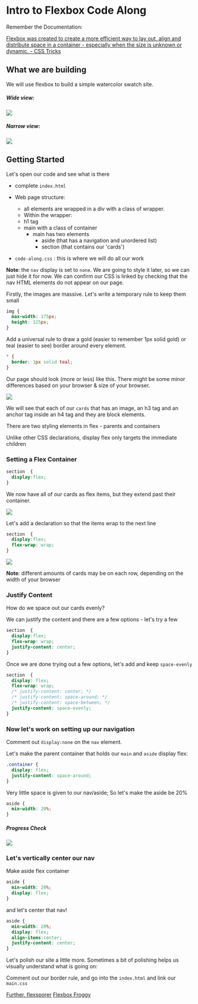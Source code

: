 # Intro to Flexbox Code Along

Remember the Documentation:

[Flexbox was created to create a more efficient way to lay out, align and distribute space in a container - especially when the size is unknown or dynamic. - CSS Tricks](https://css-tricks.com/snippets/css/a-guide-to-flexbox/)

## What we are building

We will use flexbox to build a simple watercolor swatch site.

##### Wide view:

![](./assets/images/finshed-watercolor-wide.png)

##### Narrow view:

![](./assets/images/finished-watercolor-narrow.png)


## Getting Started

Let's open our code and see what is there
 - complete `index.html`
  - Web page structure:

    - all elements are wrapped in a div with a class of wrapper.
    -  Within the wrapper:
    - h1 tag
    - main with a class of container
      - main has two elements
        - aside (that has a navigation and unordered list)
        - section (that contains our 'cards')

 - `code-along.css` : this is where we will do all our work

**Note**: the `nav` display is set to `none`. We are going to style it later, so we can just hide it for now. We can confirm our CSS is linked by checking that the nav HTML elements do not appear on our page.

Firstly, the images are massive. Let's write a temporary rule to keep them small

```css
img {
  max-width: 175px;
  height: 125px;
}
```

Add a universal rule to draw a gold (easier to remember 1px solid gold) or teal (easier to see) border around every element.

```css
* {
  border: 1px solid teal;
}
```

Our page should look (more or less) like this. There might be some minor differences based on your browser & size of your browser.

![](./assets/images/code-along-start.png)

We will see that each of our `cards` that has an image, an h3 tag and an anchor tag inside an h4 tag and they are block elements.

There are two styling elements in flex - parents and containers

Unlike other CSS declarations, display flex only targets the immediate children

### Setting a Flex Container

```css
section  {
  display:flex;
}
```

We now have all of our cards as flex items, but they extend past their container.

![](./assets/images/code-along-display-flex.png)

Let's add a declaration so that the items wrap to the next line

```css
section  {
  display:flex;
  flex-wrap: wrap;
}

```

![](./assets/images/code-along-flex-wrap.png)

**Note**: different amounts of cards may be on each row, depending on the width of your browser

### Justify Content

How do we space out our cards evenly?

We can justify the content and there are a few options - let's try a few


```css
section  {
  display:flex;
  flex-wrap: wrap;
  justify-content: center;
}

```

Once we are done trying out a few options, let's add and keep `space-evenly`
```css
section  {
  display: flex;
  flex-wrap: wrap;
  /* justify-content: center; */
  /* justify-content: space-around; */
  /* justify-content: space-between; */
  justify-content: space-evenly;
}

```

### Now let's work on setting up our navigation

Comment out `display:none` on the `nav` element.

Let's make the parent container that holds our `main` and `aside` display flex:

```CSS
.container {
  display: flex;
  justify-content: space-around;
}
```

Very little space is given to our nav/aside; So let's make the aside be 20%

```CSS
aside {
  min-width: 20%;
}
```


##### Progress Check

![](./assets/images/code-along-flex-progress.png)

### Let's vertically center our nav

Make aside flex container
```CSS
aside {
  min-width: 20%;
  display: flex;
}
```

and let's center that nav!

``` CSS
aside {
  min-width: 20%;
  display: flex;
  align-items:center;
  justify-content: center;
}
```

Let's polish our site a little more. Sometimes a bit of polishing helps us visually understand what is going on:

Comment out our border rule, and go into the `index.html` and link our `main.css`

[Further, flexsporer](https://bennettfeely.com/flexplorer/)
[Flexbox Froggy](https://flexboxfroggy.com/)
